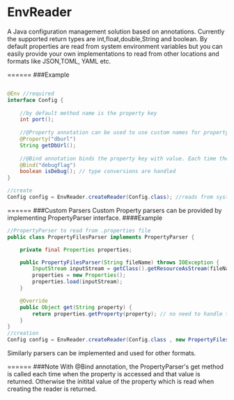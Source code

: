 # EnvReader
A Java configuration management solution based on annotations. Currently the supported return types
are int,float,double,String and boolean.
By default properties are read from system environment variables but you can easily provide your own implementations to read from other locations 
and formats like JSON,TOML, YAML etc.

======
###Example

```java

@Env //required
interface Config {
  
    //by default method name is the property key
    int port();
  
    //@Property annotation can be used to use custom names for property key
    @Property("dburl")
    String getDbUrl();
  
    //@Bind annotation binds the property key with value. Each time the updated value is read
    @Bind("debugflag")
    boolean isDebug(); // type conversions are handled 
}

//create
Config config = EnvReader.createReader(Config.class); //reads from system env

```
======
###Custom Parsers
Custom Property parsers can be provided by implementing PropertyParser interface.
####Example
```java
//PropertyParser to read from .properties file
public class PropertyFilesParser implements PropertyParser {

    private final Properties properties;

    public PropertyFilesParser(String fileName) throws IOException {
        InputStream inputStream = getClass().getResourceAsStream(fileName);
        properties = new Properties();
        properties.load(inputStream);
    }

    @Override
    public Object get(String property) {
        return properties.getProperty(property); // no need to handle type conversions here
    }
}
//creation 
Config config = EnvReader.createReader(Config.class , new PropertyFilesParser("app.properties") );//now reads from app.properties file 
```
Similarly parsers can be implemented and used for other formats.

======
###Note
With @Bind annotation, the PropertyParser's get method is called each time when the property is accessed and that value is returned.
Otherwise the initital value of the property which is read when creating the reader is returned.
